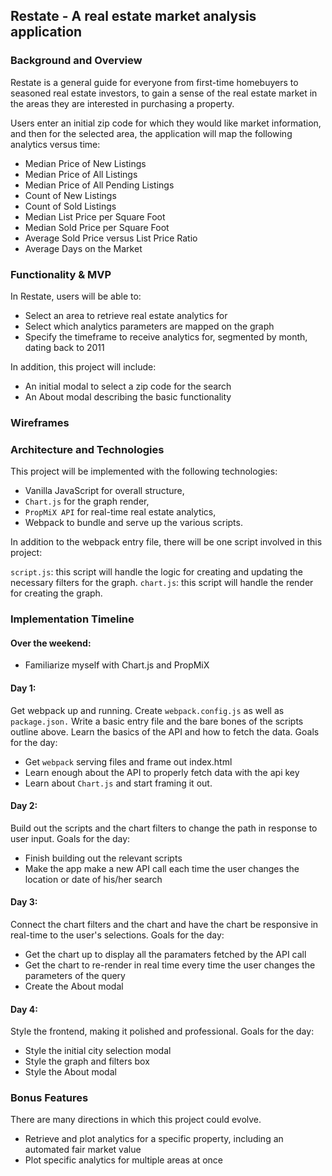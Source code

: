 ## Restate - A real estate market analysis application

### Background and Overview

Restate is a general guide for everyone from first-time homebuyers to seasoned real estate investors, to gain a sense of the real estate 
market in the areas they are interested in purchasing a property. 

Users enter an initial zip code for which they would like market information, and then for the selected area, the application will map the 
following analytics versus time:

* Median Price of New Listings
* Median Price of All Listings
* Median Price of All Pending Listings
* Count of New Listings
* Count of Sold Listings
* Median List Price per Square Foot
* Median Sold Price per Square Foot
* Average Sold Price versus List Price Ratio
* Average Days on the Market

### Functionality & MVP

In Restate, users will be able to:

* Select an area to retrieve real estate analytics for
* Select which analytics parameters are mapped on the graph
* Specify the timeframe to receive analytics for, segmented by month, dating back to 2011

In addition, this project will include:

* An initial modal to select a zip code for the search
* An About modal describing the basic functionality

### Wireframes

### Architecture and Technologies

This project will be implemented with the following technologies:

* Vanilla JavaScript for overall structure,
* `Chart.js` for the graph render,
* `PropMiX API` for real-time real estate analytics,
* Webpack to bundle and serve up the various scripts.

In addition to the webpack entry file, there will be one script involved in this project:

`script.js`: this script will handle the logic for creating and updating the necessary filters for the graph.
`chart.js`: this script will handle the render for creating the graph.

### Implementation Timeline

#### Over the weekend:

* Familiarize myself with Chart.js and PropMiX

#### Day 1: 
Get webpack up and running. Create `webpack.config.js` as well as `package.json.` Write a basic entry file and the bare bones
of the scripts outline above. Learn the basics of the API and how to fetch the data. Goals for the day: 

* Get `webpack` serving files and frame out index.html
* Learn enough about the API to properly fetch data with the api key
* Learn about `Chart.js` and start framing it out.

#### Day 2:
Build out the scripts and the chart filters to change the path in response to user input. Goals for the day: 

* Finish building out the relevant scripts 
* Make the app make a new API call each time the user changes the location or date of his/her search

#### Day 3:
Connect the chart filters and the chart and have the chart be responsive in real-time to the user's selections. Goals for the day:

* Get the chart up to display all the paramaters fetched by the API call
* Get the chart to re-render in real time every time the user changes the parameters of the query
* Create the About modal

#### Day 4: 
Style the frontend, making it polished and professional. Goals for the day: 

* Style the initial city selection modal
* Style the graph and filters box
* Style the About modal

### Bonus Features
There are many directions in which this project could evolve.

* Retrieve and plot analytics for a specific property, including an automated fair market value
* Plot specific analytics for multiple areas at once
